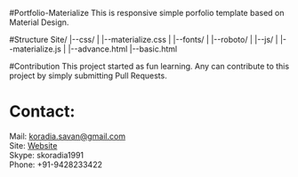 #Portfolio-Materialize
This is responsive simple porfolio template based on Material Design.

#Structure
 Site/
  |--css/
  |  |--materialize.css
  |
  |--fonts/
  |  |--roboto/
  |
  |--js/
  |  |--materialize.js
  |
  |--advance.html
  |--basic.html


#Contribution
This project started as fun learning. Any can contribute to this project by simply submitting Pull Requests.

# Contact:
Mail: koradia.savan@gmail.com<br>
Site: <a href="http://savankoradia.com">Website</a><br>
Skype: skoradia1991<br>
Phone: +91-9428233422<br>